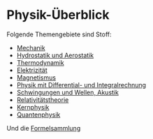 # Physik-Überblick
Folgende Themengebiete sind Stoff:

- [Mechanik](mechanik.md)
- [Hydrostatik und Aerostatik](hydro-aeors.md)
- [Thermodynamik](wärme.md)
- [Elektrizität](elek.md)
- [Magnetismus](mag.md)
- [Physik mit Differential- und Integralrechnung](diffint.md)
- [Schwingungen und Wellen, Akustik](s-w-akustik.md)
- [Relativitätstheorie](rel.md)
- [Kernphysik](kernp.md)
- [Quantenphysik](quantenp.md)

Und die [Formelsammlung](formelsammlung.m)

